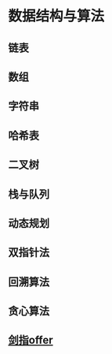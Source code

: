 # 数据结构与算法

## 链表

## 数组

## 字符串

## 哈希表

## 二叉树

## 栈与队列

## 动态规划

## 双指针法

## 回溯算法

## 贪心算法

## [剑指offer](./%E5%89%91%E6%8C%87offer/README.md)